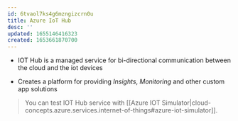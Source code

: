 ```yaml
---
id: 6tvaol7ks4g6mzngizcrn0u
title: Azure IoT Hub
desc: ''
updated: 1655146416323
created: 1653661870700
---
```


* IOT Hub is a managed service for bi-directional communication between the cloud and the iot devices

* Creates a platform for providing *Insights*, *Monitoring* and other custom app solutions


> You can test IOT Hub service with [[Azure IOT Simulator|cloud-concepts.azure.services.internet-of-things#azure-iot-simulator]].